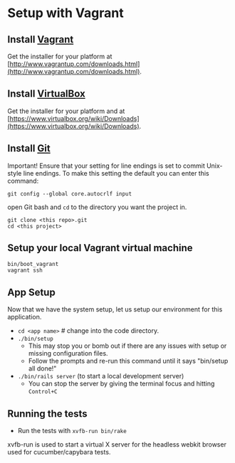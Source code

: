 # Setup with Vagrant

## Install [Vagrant](http://www.vagrantup.com/)

Get the installer for your platform at [http://www.vagrantup.com/downloads.html](http://www.vagrantup.com/downloads.html).

## Install [VirtualBox](https://www.virtualbox.org)

Get the installer for your platform and at [https://www.virtualbox.org/wiki/Downloads](https://www.virtualbox.org/wiki/Downloads).

## Install [Git](http://git-scm.com)

Important! Ensure that your setting for line endings is set to commit Unix-style line endings.
To make this setting the default you can enter this command:

    git config --global core.autocrlf input

open Git bash and `cd` to the directory you want the project in.

    git clone <this repo>.git
    cd <this project>

## Setup your local Vagrant virtual machine

    bin/boot_vagrant
    vagrant ssh

## App Setup

Now that we have the system setup, let us setup our environment for this application.

- `cd <app name>` # change into the code directory.
- `./bin/setup`
  - This may stop you or bomb out if there are any issues with setup or missing configuration files.
  - Follow the prompts and re-run this command until it says "bin/setup all done!"
- `./bin/rails server` (to start a local development server)
  - You can stop the server by giving the terminal focus and hitting `Control+C`

## Running the tests

- Run the tests with `xvfb-run bin/rake`

xvfb-run is used to start a virtual X server for the headless webkit browser used for cucumber/capybara tests.
